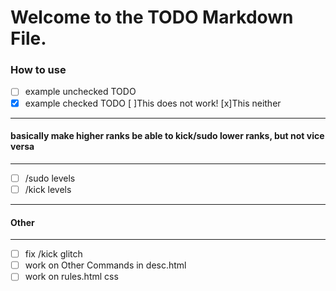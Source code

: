 # Welcome to the TODO Markdown File. 
### How to use
* [ ] example unchecked TODO
* [x] example checked TODO
[ ]This does not work!
[x]This neither

---
#### basically make higher ranks be able to kick/sudo lower ranks, but not vice versa
---
* [ ] /sudo levels
* [ ] /kick levels
---
#### Other
---
* [ ] fix /kick glitch
* [ ] work on Other Commands in desc.html
* [ ] work on rules.html css
